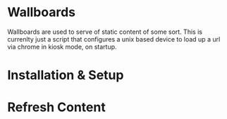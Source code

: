 # Wallboards

Wallboards are used to serve of static content of some sort. This is currenlty just a script that configures a unix based device to load up a url via chrome in kiosk mode, on startup.

# Installation & Setup

# Refresh Content

